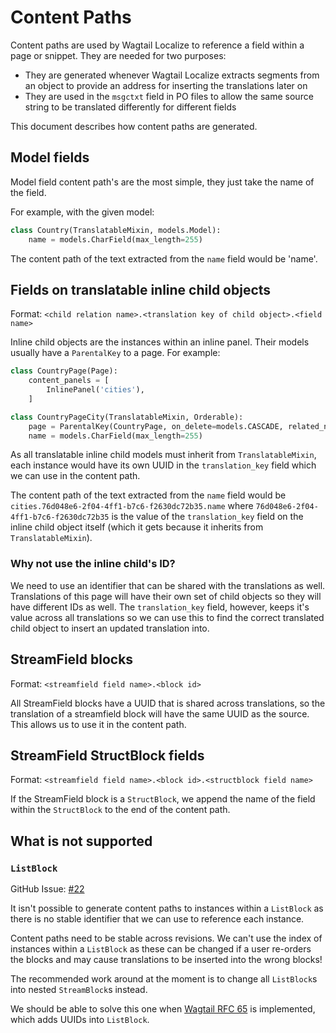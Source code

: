 # Content Paths

Content paths are used by Wagtail Localize to reference a field within a page or snippet. They are needed for two purposes:

 - They are generated whenever Wagtail Localize extracts segments from an object to provide an address for inserting the translations later on
 - They are used in the ``msgctxt`` field in PO files to allow the same source string to be translated differently for different fields

This document describes how content paths are generated.

## Model fields

Model field content path's are the most simple, they just take the name of the field.

For example, with the given model:

```python
class Country(TranslatableMixin, models.Model):
    name = models.CharField(max_length=255)
```

The content path of the text extracted from the ``name`` field would be 'name'.

## Fields on translatable inline child objects

Format: ``<child relation name>.<translation key of child object>.<field name>``

Inline child objects are the instances within an inline panel. Their models usually have a ``ParentalKey`` to a page. For example:

```python
class CountryPage(Page):
    content_panels = [
        InlinePanel('cities'),
    ]

class CountryPageCity(TranslatableMixin, Orderable):
    page = ParentalKey(CountryPage, on_delete=models.CASCADE, related_name='cities')
    name = models.CharField(max_length=255)
```

As all translatable inline child models must inherit from ``TranslatableMixin``, each instance would have its own UUID in the ``translation_key`` field which we can use in the content path.

The content path of the text extracted from the ``name`` field would be ``cities.76d048e6-2f04-4ff1-b7c6-f2630dc72b35.name`` where ``76d048e6-2f04-4ff1-b7c6-f2630dc72b35`` is the value of the ``translation_key`` field on the inline child object itself (which it gets because it inherits from ``TranslatableMixin``).

### Why not use the inline child's ID?

We need to use an identifier that can be shared with the translations as well. Translations of this page will have their own set of child objects so they will have different IDs as well. The ``translation_key`` field, however, keeps it's value across all translations so we can use this to find the correct translated child object to insert an updated translation into.

## StreamField blocks

Format: ``<streamfield field name>.<block id>``

All StreamField blocks have a UUID that is shared across translations, so the translation of a streamfield block will have the same UUID as the source. This allows us to use it in the content path.

## StreamField StructBlock fields

Format: ``<streamfield field name>.<block id>.<structblock field name>``

If the StreamField block is a ``StructBlock``, we append the name of the field within the ``StructBlock`` to the end of the content path.

## What is not supported

### ``ListBlock``

GitHub Issue: [#22](https://github.com/wagtail/wagtail-localize/issues/22)

It isn't possible to generate content paths to instances within a ``ListBlock`` as there is no stable identifier that we can use to reference each instance.

Content paths need to be stable across revisions. We can't use the index of instances within a ``ListBlock`` as these can be changed if a user re-orders the blocks and may cause translations to be inserted into the wrong blocks!

The recommended work around at the moment is to change all ``ListBlock``s into nested ``StreamBlock``s instead.

We should be able to solve this one when [Wagtail RFC 65](https://github.com/wagtail/rfcs/pull/65) is implemented, which adds UUIDs into ``ListBlock``.
